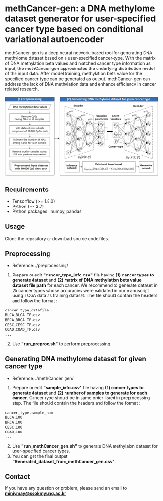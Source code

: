 # methCancer-gen: a DNA methylome dataset generator for user-specified cancer type based on conditional variational autoencoder
methCancer-gen is a deep neural network-based tool for generating DNA methylome dataset based on a user-specified cancer-type. With the matrix of DNA methylation beta values and matched cancer type information as input, the methCancer-gen approximates the underlying distribution model of the input data. After model training, methylation beta value for the specified cancer type can be generated as output. methCancer-gen can address the lack of DNA methylation data and enhance efficiency in cancer related research.

![Figure](https://github.com/cbi-bioinfo/methCancer-gen/blob/master/cancer_generator.jpg?raw=true)

## Requirements
* Tensorflow (>= 1.8.0)
* Python (>= 2.7)
* Python packages : numpy, pandas

## Usage
Clone the repository or download source code files.

## Preprocessing

* Reference: ./preprocessing/

1. Prepare or edit **"cancer_type_info.csv"** file having **(1) cancer types to generate dataset** and **(2) matrix of DNA methylation beta value dataset file path** for each cancer. We recommend to generate dataset in 25 cancer types whose accuracies were validated in our manuscript using TCGA data as training dataset. The file should contain the headers and follow the format :

```
cancer_type,datafile
BLCA,BLCA_TP.csv
BRCA,BRCA_TP.csv
CESC,CESC_TP.csv
COAD,COAD_TP.csv
...
```

2. Use **"run_preproc.sh"** to perform preprocessing.

## Generating DNA methylome dataset for given cancer type

* Reference: ./methCancer_gen/

1. Prepare or edit **"sample_info.csv"** file having **(1) cancer types to generate dataset** and **(2) number of samples to generate for each cancer**. Cancer type should be in same order listed in preprocessing step. The file should contain the headers and follow the format : 
```
cancer_type,sample_num
BLCA,100
BRCA,100
CESC,100
COAD,100
...
```

2. Use **"run_methCancer_gen.sh"** to generate DNA methylaion dataset for user-specified cancer types. 
3. You can get the final output **"Generated_dataset_from_methCancer_gen.csv"**.

## Contact
If you have any question or problem, please send an email to **miniymay@sookmyung.ac.kr**
